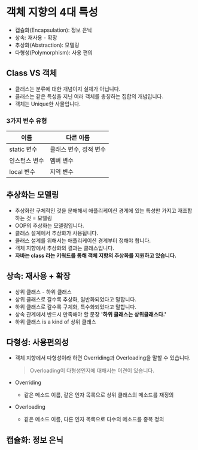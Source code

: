 # 객체 지향의 4대 특성
* 캡슐화(Encapsulation): 정보 은닉
* 상속: 재사용 - 확장
* 추상화(Abstraction): 모델링
* 다형성(Polymorphism): 사용 편의

## Class VS 객체
* 클래스는 분류에 대한 개념이지 실체가 아닙니다.
* 클래스는 같은 특성을 지닌 여러 객체를 총칭하는 집합의 개념입니다.
* 객체는 Unique한 사물입니다.

### 3가지 변수 유형
이름 | 다른 이름
-----|-----
static 변수 | 클래스 변수, 정적 변수
인스턴스 변수 | 멤버 변수
local 변수 | 지역 변수

## 추상화는 모델링
* 추상화란 구체적인 것을 분해해서 애플리케이션 경계에 있는 특성만 가지고 재조합하는 것 = 모델링
* OOP의 추상화는 모델링입니다.
* 클래스 설계에서 추상화가 사용됩니다.
* 클래스 설계를 위해서는 애플리케이션 경계부터 정해야 합니다.
* 객체 지향에서 추상화의 결과는 클래스입니다.
* **자바는 class 라는 키워드를 통해 객체 지향의 추상화를 지원하고 있습니다.**

## 상속: 재사용 + 확장
* 상위 클래스 - 하위 클래스
* 상위 클래스로 갈수록 추상화, 일반화되었다고 말합니다.
* 하위 클래스로 갈수록 구체화, 특수화되었다고 말합니다.
* 상속 관계에서 반드시 만족해야 할 문장 **'하위 클래스는 상위클래스다.'**
* 하위 클래스 is a kind of 상위 클래스

## 다형성: 사용편의성
* 객체 지향에서 다형성이라 하면 Overriding과 Overloading을 말할 수 있습니다.
    > Overloading이 다형성인지에 대해서는 이견이 있습니다.
* Overriding
    * 같은 메소드 이름, 같은 인자 목록으로 상위 클래스의 메소드를 재정의
    
* Overloading
    * 같은 메소드 이름, 다른 인자 목록으로 다수의 메소드를 중복 정의
    
## 캡슐화: 정보 은닉
